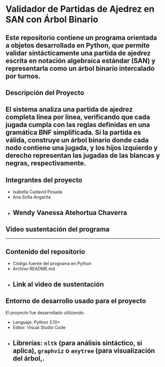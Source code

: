 # Validador de Partidas de Ajedrez en SAN con Árbol Binario
Este repositorio contiene un programa orientada a objetos desarrollada en Python, que permite validar sintácticamente una partida de ajedrez escrita en notación algebraica estándar (SAN) y representarla como un árbol binario intercalado por turnos.
---

## Descripción del Proyecto

El sistema analiza una partida de ajedrez completa línea por línea, verificando que cada jugada cumpla con las reglas definidas en una gramática BNF simplificada. Si la partida es válida, construye un árbol binario donde cada nodo contiene una jugada, y los hijos izquierdo y derecho representan las jugadas de las blancas y negras, respectivamente.
---

## Integrantes del proyecto
- Isabella Cadavid Posada
- Ana Sofía Angarita 
- Wendy Vanessa Atehortua Chaverra
  ---

## Video sustentación del programa

---
## Contenido del repositorio 
- Código fuente del programa en Python
- Archivo README.md
- Link al video de sustentación
  ---

## Entorno de desarrollo usado para el proyecto

El proyecto fue desarrollado utilizando:

- Lenguaje: Python 3.10+
- Editor: Visual Studio Code
- Librerías: `nltk` (para análisis sintáctico, si aplica), `graphviz` o `anytree` (para visualización del árbol,.
  ---
  

